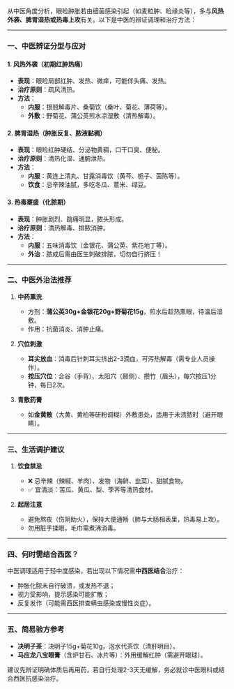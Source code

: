 从中医角度分析，眼睑肿胀若由细菌感染引起（如麦粒肿、睑缘炎等），多与**风热外袭、脾胃湿热或热毒上攻**有关。以下是中医的辨证调理和治疗方法：

---

### **一、中医辨证分型与应对**
#### 1. **风热外袭**（初期红肿热痛）  
   - **表现**：眼睑局部红肿、发热、微痒，可能伴头痛、发热。  
   - **治疗原则**：疏风清热。  
   - **方法**：  
     - **内服**：银翘解毒片、桑菊饮（桑叶、菊花、薄荷等）。  
     - **外敷**：野菊花、蒲公英煎水凉湿敷（清热解毒）。  

#### 2. **脾胃湿热**（肿胀反复、脓液黏稠）  
   - **表现**：眼睑红肿硬结、分泌物黄稠，口干口臭、便秘。  
   - **治疗原则**：清热化湿、通腑泄热。  
   - **方法**：  
     - **内服**：黄连上清丸、甘露消毒饮（黄芩、栀子、茵陈等）。  
     - **饮食**：忌辛辣油腻，多吃冬瓜、薏米、绿豆。  

#### 3. **热毒壅盛**（化脓期）  
   - **表现**：肿胀剧烈、跳痛明显，脓头形成。  
   - **治疗原则**：清热解毒、排脓消肿。  
   - **方法**：  
     - **内服**：五味消毒饮（金银花、蒲公英、紫花地丁等）。  
     - **外治**：脓成后需由医生刺破排脓，切勿自行挤压！  

---

### **二、中医外治法推荐**
1. **中药熏洗**  
   - 方剂：**蒲公英30g+金银花20g+野菊花15g**，煎水后趁热熏眼，待温后湿敷。  
   - 作用：抗菌消炎、消肿止痛。  

2. **穴位刺激**  
   - **耳尖放血**：消毒后针刺耳尖挤出2-3滴血，可泻热解毒（需专业人员操作）。  
   - **按压穴位**：合谷（手背）、太阳穴（颞侧）、攒竹（眉头），每穴按压1分钟，每日2次。  

3. **青敷药膏**  
   - 如**金黄散**（大黄、黄柏等研粉调糊）外敷患处，适用于未溃脓时（避开眼睛）。  

---

### **三、生活调护建议**
1. **饮食禁忌**  
   - ❌ 忌辛辣（辣椒、羊肉）、发物（海鲜、韭菜）、甜腻食物。  
   - ✅ 宜清淡：苦瓜、黄瓜、梨、荸荠等清热食材。  

2. **起居注意**  
   - 避免熬夜（伤阴助火），保持大便通畅（肺与大肠相表里，热毒易上攻）。  
   - 勿用脏手揉眼，毛巾需煮沸消毒。  

---

### **四、何时需结合西医？**  
中医调理适用于轻中度感染，若出现以下情况需**中西医结合**治疗：  
- 肿胀化脓未自行破溃，或发热不退；  
- 视力受影响，提示感染可能扩散；  
- 反复发作（可能需西医排查螨虫感染或慢性炎症）。  

---

### **五、简易验方参考**
- **决明子茶**：决明子15g+菊花10g，泡水代茶饮（清肝明目）。  
- **马应龙八宝眼膏**（含炉甘石、冰片等）：外用缓解红肿（需避开眼球）。  

建议先辨证明确体质后再用药，若自行处理2-3天无缓解，务必就诊中医眼科或结合西医抗感染治疗。